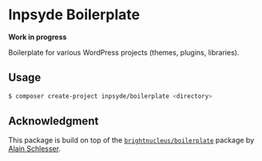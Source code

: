 # Inpsyde Boilerplate

**Work in progress**

Boilerplate for various WordPress projects (themes, plugins, libraries).

## Usage

```BASH
$ composer create-project inpsyde/boilerplate <directory>
```

## Acknowledgment

This package is build on top of the [`brightnucleus/boilerplate`](https://github.com/brightnucleus/boilerplate) package by [Alain Schlesser](http://www.alainschlesser.com/).